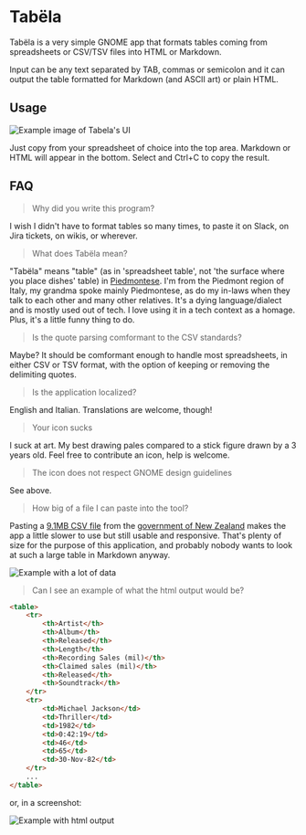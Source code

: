 # Tabëla

Tabëla is a very simple GNOME app that formats tables coming from spreadsheets or
CSV/TSV files into HTML or Markdown.

Input can be any text separated by TAB, commas or semicolon and it can
output the table formatted for Markdown (and ASCII art) or plain HTML.

## Usage

![Example image of Tabela's UI](https://raw.githubusercontent.com/xanathar/tabela/refs/heads/main/doc_assets/albums_md.png)

Just copy from your spreadsheet of choice into the top area. Markdown or HTML will appear in the bottom.
Select and Ctrl+C to copy the result.

## FAQ

> Why did you write this program?

I wish I didn't have to format tables so many times, to paste it on Slack, on Jira tickets, on wikis, or
wherever.

> What does Tabëla mean?

"Tabëla" means "table" (as in 'spreadsheet table', not 'the surface where you place dishes' table) in
[Piedmontese](https://en.wikipedia.org/wiki/Piedmontese_language). I'm from the Piedmont region of Italy,
my grandma spoke mainly Piedmontese, as do my in-laws when they talk to each other and many other relatives.
It's a dying language/dialect and is mostly used out of tech. I love using it in a tech context as a homage.
Plus, it's a little funny thing to do.

> Is the quote parsing comformant to the CSV standards?

Maybe? It should be comformant enough to handle most spreadsheets, in either CSV or TSV format, with the option
of keeping or removing the delimiting quotes.

> Is the application localized?

English and Italian. Translations are welcome, though!

> Your icon sucks

I suck at art. My best drawing pales compared to a stick figure drawn by a 3 years old. Feel free to contribute
an icon, help is welcome.

> The icon does not respect GNOME design guidelines

See above.

> How big of a file I can paste into the tool?

Pasting a [9.1MB CSV file](https://www.stats.govt.nz/assets/Uploads/Effects-of-COVID-19-on-trade/Effects-of-COVID-19-on-trade-At-15-December-2021-provisional/Download-data/effects-of-covid-19-on-trade-at-15-december-2021-provisional.csv) from the [government of New Zealand](https://www.stats.govt.nz/large-datasets/csv-files-for-download/) makes the app a little slower to use but still usable and responsive. That's plenty of size for the purpose of this application, and probably nobody wants to look at such a large table in Markdown anyway.

![Example with a lot of data](https://raw.githubusercontent.com/xanathar/tabela/refs/heads/main/doc_assets/large_file_md.png)

> Can I see an example of what the html output would be?

```html
<table>
	<tr>
		<th>Artist</th>
		<th>Album</th>
		<th>Released</th>
		<th>Length</th>
		<th>Recording Sales (mil)</th>
		<th>Claimed sales (mil)</th>
		<th>Released</th>
		<th>Soundtrack</th>
	</tr>
	<tr>
		<td>Michael Jackson</td>
		<td>Thriller</td>
		<td>1982</td>
		<td>0:42:19</td>
		<td>46</td>
		<td>65</td>
		<td>30-Nov-82</td>
	</tr>
    ...
</table>

```

or, in a screenshot:

![Example with html output](https://raw.githubusercontent.com/xanathar/tabela/refs/heads/main/doc_assets/albums_html.png)
